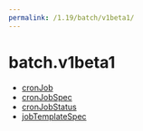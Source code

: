 ```yaml
---
permalink: /1.19/batch/v1beta1/
---
```


# batch.v1beta1



* [cronJob](cronJob.md)
* [cronJobSpec](cronJobSpec.md)
* [cronJobStatus](cronJobStatus.md)
* [jobTemplateSpec](jobTemplateSpec.md)